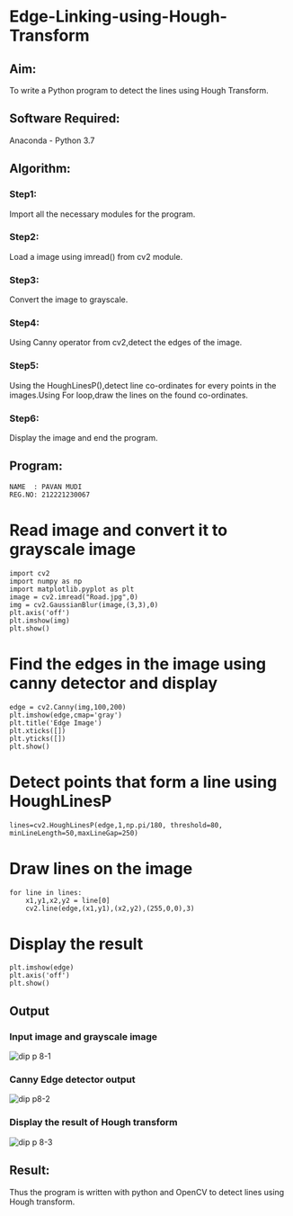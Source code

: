 # Edge-Linking-using-Hough-Transform
## Aim:
To write a Python program to detect the lines using Hough Transform.

## Software Required:
Anaconda - Python 3.7

## Algorithm:
### Step1:
Import all the necessary modules for the program.

### Step2:
Load a image using imread() from cv2 module.

### Step3:
Convert the image to grayscale.

### Step4:
Using Canny operator from cv2,detect the edges of the image.

### Step5:
Using the HoughLinesP(),detect line co-ordinates for every points in the images.Using For loop,draw the lines on the found co-ordinates.

### Step6:
Display the image and end the program.

## Program:

~~~
NAME  : PAVAN MUDI
REG.NO: 212221230067 

~~~

# Read image and convert it to grayscale image
~~~
import cv2
import numpy as np
import matplotlib.pyplot as plt
image = cv2.imread("Road.jpg",0)
img = cv2.GaussianBlur(image,(3,3),0)
plt.axis('off')
plt.imshow(img)
plt.show()
~~~


# Find the edges in the image using canny detector and display
~~~
edge = cv2.Canny(img,100,200)
plt.imshow(edge,cmap='gray')
plt.title('Edge Image')
plt.xticks([])
plt.yticks([])
plt.show()
~~~

# Detect points that form a line using HoughLinesP
~~~
lines=cv2.HoughLinesP(edge,1,np.pi/180, threshold=80, minLineLength=50,maxLineGap=250)
~~~
# Draw lines on the image
~~~
for line in lines:
    x1,y1,x2,y2 = line[0]
    cv2.line(edge,(x1,y1),(x2,y2),(255,0,0),3)
~~~
# Display the result
~~~
plt.imshow(edge)
plt.axis('off')
plt.show()
~~~


## Output

### Input image and grayscale image

![dip p 8-1](https://user-images.githubusercontent.com/94828517/234512102-2e9847d5-4a53-4c77-9590-b29c26aee2fd.jpg)


### Canny Edge detector output

![dip p8-2](https://user-images.githubusercontent.com/94828517/234512189-317b0efa-f464-441b-88d1-9fee93c14e6c.jpg)



### Display the result of Hough transform

![dip p 8-3](https://user-images.githubusercontent.com/94828517/234512220-e692429f-3a7f-4192-8cba-e3e40c7d13a0.jpg)



## Result:
Thus the program is written with python and OpenCV to detect lines using Hough transform.
